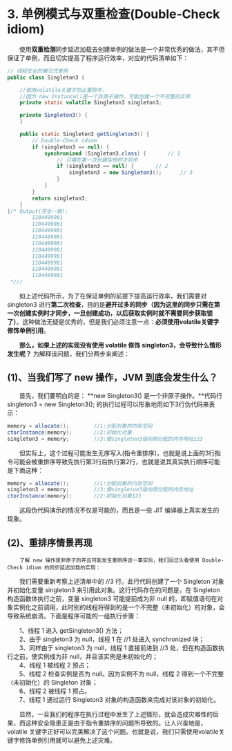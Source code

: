 # 3. 单例模式与双重检查\(Double-Check idiom\)

　　使用**双重检测**同步延迟加载去创建单例的做法是一个非常优秀的做法，其不但保证了单例，而且切实提高了程序运行效率，对应的代码清单如下：

```java
// 线程安全的懒汉式单例
public class Singleton3 {

    //使用volatile关键字防止重排序，
    //因为 new Instance()是一个非原子操作，可能创建一个不完整的实例
    private static volatile Singleton3 singleton3;

    private Singleton3() {
    }

    public static Singleton3 getSingleton3() {
        // Double-Check idiom
        if (singleton3 == null) {
            synchronized (Singleton3.class) {       // 1
                // 只需在第一次创建实例时才同步
                if (singleton3 == null) {       // 2
                    singleton3 = new Singleton3();      // 3
                }
            }
        }
        return singleton3;
    }
}/* Output(完全一致): 
        1104499981
        1104499981
        1104499981
        1104499981
        1104499981
        1104499981
        1104499981
        1104499981
        1104499981
        1104499981
 *///
```

　　如上述代码所示，为了在保证单例的前提下提高运行效率，我们需要对 singleton3 进行**第二次检查**，目的是**避开过多的同步（因为这里的同步只需在第一次创建实例时才同步，一旦创建成功，以后获取实例时就不需要同步获取锁了）**。这种做法无疑是优秀的，但是我们必须注意一点：**必须使用volatile关键字修饰单例引用**。

　　**那么，如果上述的实现没有使用 volatile 修饰 singleton3，会导致什么情形发生呢？** 为解释该问题，我们分两步来阐述：

## \(1\)、当我们写了 new 操作，JVM 到底会发生什么？

　　首先，我们要明白的是： **new Singleton3\(\) 是一个非原子操作。**代码行singleton3 = new Singleton3\(\); 的执行过程可以形象地用如下3行伪代码来表示：

```java
memory = allocate();        //1:分配对象的内存空间
ctorInstance(memory);       //2:初始化对象
singleton3 = memory;        //3:使singleton3指向刚分配的内存地址123
```

　　但实际上，这个过程可能发生无序写入\(指令重排序\)，也就是说上面的3行指令可能会被重排序导致先执行第3行后执行第2行，也就是说其真实执行顺序可能是下面这种：

```java
memory = allocate();        //1:分配对象的内存空间
singleton3 = memory;        //3:使singleton3指向刚分配的内存地址
ctorInstance(memory);       //2:初始化对象123
```

　　这段伪代码演示的情况不仅是可能的，而且是一些 JIT 编译器上真实发生的现象。

## \(2\)、重排序情景再现 

        了解 new 操作是非原子的并且可能发生重排序这一事实后，我们回过头看使用 Double-Check idiom 的同步延迟加载的实现：

　　我们需要重新考察上述清单中的 //3 行。此行代码创建了一个 Singleton 对象并初始化变量 singleton3 来引用此对象。这行代码存在的问题是，在 Singleton 构造函数体执行之前，变量 singleton3 可能提前成为非 null 的，即赋值语句在对象实例化之前调用，此时别的线程将得到的是一个不完整（未初始化）的对象，会导致系统崩溃。下面是程序可能的一组执行步骤：

　　1、线程 1 进入 getSingleton3\(\) 方法；   
　　2、由于 singleton3 为 null，线程 1 在 //1 处进入 synchronized 块；   
　　3、同样由于 singleton3 为 null，线程 1 直接前进到 //3 处，但在构造函数执行之前，使实例成为非 null，并且该实例是未初始化的；   
　　4、线程 1 被线程 2 预占；   
　　5、线程 2 检查实例是否为 null。因为实例不为 null，线程 2 得到一个不完整（未初始化）的 Singleton 对象；   
　　6、线程 2 被线程 1 预占。   
　　7、线程 1 通过运行 Singleton3 对象的构造函数来完成对该对象的初始化。

　　显然，一旦我们的程序在执行过程中发生了上述情形，就会造成灾难性的后果，而这种安全隐患正是由于指令重排序的问题所导致的。让人兴奋地是，volatile 关键字正好可以完美解决了这个问题。也就是说，我们只需使用volatile关键字修饰单例引用就可以避免上述灾难。

